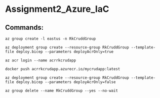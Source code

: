 # Assignment2_Azure_IaC

## Commands:

```
az group create -l eastus -n RkCruddGroup
```
```
az deployment group create --resource-group RkCruddGroup --template-file deploy.bicep --parameters deployAcrOnly=true
```
```
az acr login --name acrrkcrudapp
```
```
docker push acrrkcrudapp.azurecr.io/mycrudapp:latest
```
```
az deployment group create --resource-group RkCruddGroup --template-file deploy.bicep --parameters deployAcrOnly=false
```
```
az group delete --name RkCruddGroup --yes --no-wait
```
